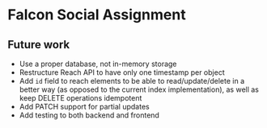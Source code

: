 # Falcon Social Assignment

## Future work

+ Use a proper database, not in-memory storage
+ Restructure Reach API to have only one timestamp per object
+ Add `id` field to reach elements to be able to read/update/delete in a better way (as opposed to the current
  index implementation), as well as keep DELETE operations idempotent
+ Add PATCH support for partial updates
+ Add testing to both backend and frontend
